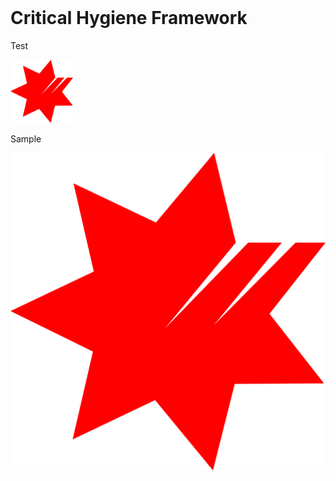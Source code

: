 <header>
  <!-- TL;DR -->
</header>

# Critical Hygiene Framework

Test

<a href="other/">
  <img src="NAB_Logo.png" alt="drawing" style="width:100px;"/>
</a>

Sample

![Image](NAB_Logo.png)
